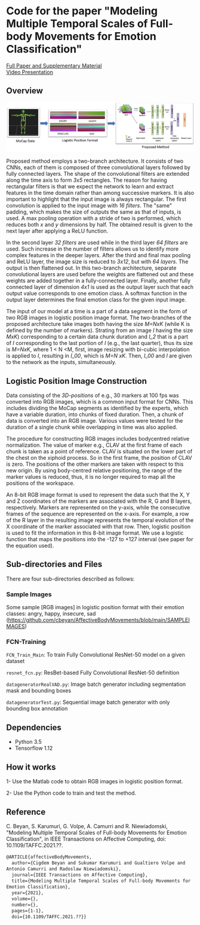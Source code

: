 # Code for the paper "Modeling Multiple Temporal Scales of Full-body Movements for Emotion Classification"

[Full Paper and Supplementary Material](https://ieeexplore.ieee.org/document/??) <br />
[Video Presentation](??) <br />

## Overview
![BlockDiagram](https://github.com/cbeyan/AffectiveBodyMovements/blob/main/FigureMain.png)

Proposed method employs a two-branch architecture. It consists of two CNNs, each of them is composed of three
convolutional layers followed by fully connected layers. The shape of the convolutional filters are extended along the time
axis to form *3x5* rectangles. The reason for having rectangular filters is that we expect the network to learn and extract features in
the time domain rather than among successive markers. It is also important to highlight that the input image is always rectangular.
The first convolution is applied to the input image with *16 filters*. The "same" padding, which makes the size of outputs the same
as that of inputs, is used. A max pooling operation with a stride of two is performed, which reduces both *x* and *y* dimensions by half. 
The obtained result is given to the next layer after applying a ReLU function.

In the second layer *32 filters* are used while in the third layer *64 filters* are used. Such increase in the number of
filters allows us to identify more complex features in the deeper layers. After the third and final max pooling and ReLU layer, the
image size is reduced to *3x12*, but with *64 layers*. The output
is then flattened out. In this two-branch architecture, separate
convolutional layers are used before the weights are flattened out
and these weights are added together in a fully-connected layer.
Finally, another fully connected layer of dimension *4x1* is used
as the output layer such that each output value corresponds to one emotion class. 
A softmax function in the output layer determines the final emotion class for the given input image.

The input of our model at a time is a part of a data segment in
the form of two RGB images in logistic position image format. 
The two-branches of the proposed architecture take images both having the size *M=NxK* (while K is defined by the
number of markers). Strating from an image *I* having the size
*MxK*) corresponding to a certain data chunk duration and *I_2* that
is a part of *I* corresponding to the last portion of *I* (e.g., the last
quarter), thus its size is *M=NxK*, where 1 < N <M, first, image resizing with bi-cubic interpolation is
applied to *I*, resulting in *I_00*, which is *M=N xK*. Then, *I_00* and *I* are given to the network as the inputs, simultaneously.

## Logistic Position Image Construction
Data consisting of the *3D-positions* of e.g., 30 markers at 100 fps was
converted into RGB images, which is a common input format for
CNNs. This includes dividing the MoCap segments as identified
by the experts, which have a variable duration, into chunks of fixed
duration. Then, a chunk of data is converted into an RGB image.
Various values were tested for the duration of a single chunk while
overlapping in time was also applied.

The procedure for constructing RGB images includes bodycentred
relative normalization. The value of marker e.g., CLAV at the first frame of each chunk is taken
as a point of reference. CLAV is situated on the lower part of the chest on the xiphoid process. So in the first frame, the position of
CLAV is zero. The positions of the other markers are taken with respect to this new origin. By using
body-centred relative positioning, the range of the marker values
is reduced, thus, it is no longer required to map all the positions of
the workspace. 

An 8-bit RGB image format is used to represent the data such that the X,
Y and Z coordinates of the markers are associated with the R, G
and B layers, respectively. Markers are represented on the y-axis,
while the consecutive frames of the sequence are represented on
the x-axis. For example, a row of the R layer in the resulting image
represents the temporal evolution of the X coordinate of the marker
associated with that row. Then, logistic position is used to fit
the information in this 8-bit image format. We use a logistic function that maps the positions into the -127 to
+127 interval (see paper for the equation used).

## Sub-directories and Files
There are four sub-directories described as follows:

### Sample Images
Some sample [RGB images] in logistic position format with their emotion classes: angry, happy, insecure, sad (https://github.com/cbeyan/AffectiveBodyMovements/blob/main/SAMPLEIMAGES)

### FCN-Training

``FCN_Train_Main``: To train Fully Convolutional ResNet-50 model on a given dataset 

``resnet_fcn.py``: ResBet-based Fully Convolutional ResNet-50 definition 

``datageneratorRealVAD.py``: Image batch generator including segmentation mask and bounding boxes

``datageneratorTest.py``: Sequential image batch generator with only bounding box annotation

## Dependencies
* Python 3.5
* Tensorflow 1.12


## How it works
1- Use the Matlab code to obtain RGB images in logistic position format.

2- Use the Python code to train and test the method.

## Reference

C. Beyan, S. Karumuri, G. Volpe, A. Camurri and R. Niewiadomski, "Modeling Multiple Temporal Scales of Full-body Movements for Emotion Classification", 
in IEEE Transactions on Affective Computing, doi: 10.1109/TAFFC.2021.??.
```
@ARTICLE{affectiveBodyMovements,
  author={Cigdem Beyan and Sukumar Karumuri and Gualtiero Volpe and Antonio Camurri and Radoslaw Niewiadomski},
  journal={IEEE Transactions on Affective Computing}, 
  title={Modeling Multiple Temporal Scales of Full-body Movements for Emotion Classification}, 
  year={2021},
  volume={},
  number={},
  pages={1-1},
  doi={10.1109/TAFFC.2021.??}}
